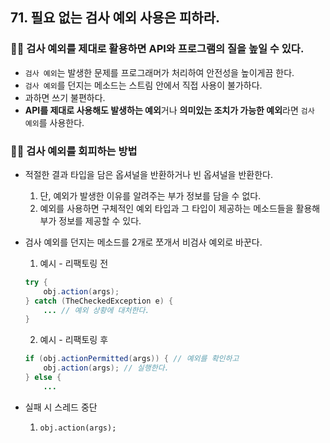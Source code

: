 ## 71. 필요 없는 검사 예외 사용은 피하라.

### 😵‍💫 검사 예외를 제대로 활용하면 API와 프로그램의 질을 높일 수 있다.

- `검사 예외`는 발생한 문제를 프로그래머가 처리하여 안전성을 높이게끔 한다.
- `검사 예외`를 던지는 메소드는 스트림 안에서 직접 사용이 불가하다.
- 과하면 쓰기 불편하다.
- **API를 제대로 사용해도 발생하는 예외**거나 **의미있는 조치가 가능한 예외**라면 `검사 예외`를 사용한다.


### 😵‍💫 검사 예외를 회피하는 방법

- 적절한 결과 타입을 담은 옵셔널을 반환하거나 빈 옵셔널을 반환한다.
    1. 단, 예외가 발생한 이유를 알려주는 부가 정보를 담을 수 없다.
    2. 예외를 사용하면 구체적인 예외 타입과 그 타입이 제공하는 메소드들을 활용해 부가 정보를 제공할 수 있다.
- 검사 예외를 던지는 메소드를 2개로 쪼개서 비검사 예외로 바꾼다.
    1. 예시 - 리팩토링 전

    ```java
    try {
        obj.action(args);
    } catch (TheCheckedException e) {
        ... // 예외 상황에 대처한다.
    }
    ```

  2. 예시 - 리팩토링 후 

    ```java
    if (obj.actionPermitted(args)) { // 예외를 확인하고 
        obj.action(args); // 실행한다.
    } else {
        ...
    
    ```

- 실패 시 스레드 중단
    1. `obj.action(args);`
